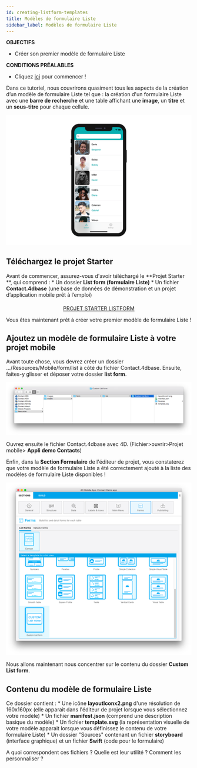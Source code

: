 ```yaml
---
id: creating-listform-templates
title: Modèles de formulaire Liste
sidebar_label: Modèles de formulaire Liste
---
```

<div class = "objectives"> 

**OBJECTIFS**

* Créer son premier modèle de formulaire Liste</div> <div class = "prerequisites"> 

**CONDITIONS PRÉALABLES**

* Cliquez [ici](prerequisites.html) pour commencer !</div> 

Dans ce tutoriel, nous couvrirons quasiment tous les aspects de la création d’un modèle de formulaire Liste tel que : la création d'un formulaire Liste avec une **barre de recherche** et une table affichant une **image**, un **titre** et un **sous-titre** pour chaque cellule.

![List form template final result](assets/custom-listform/custom-template-final-result.png)

## Téléchargez le projet Starter

Avant de commencer, assurez-vous d'avoir téléchargé le **Projet Starter **, qui comprend : * Un dossier **List form (formulaire Liste)** * Un fichier **Contact.4dbase** (une base de données de démonstration et un projet d’application mobile prêt à l’emploi)

<div style="text-align: center; margin-top: 20px">
  <p>
    

<a class="button"
href="../assets/custom-listform/CustomListFormStarterProject.zip">PROJET STARTER LISTFORM</a>

  </p>
</div>

Vous êtes maintenant prêt à créer votre premier modèle de formulaire Liste !

## Ajoutez un modèle de formulaire Liste à votre projet mobile

Avant toute chose, vous devrez créer un dossier .../Resources/Mobile/form/list à côté du fichier Contact.4dbase. Ensuite, faites-y glisser et déposer votre dossier **list form**.

![Mobile folder list form template](assets/custom-listform/mobile-folder-custom-template.png)

Ouvrez ensuite le fichier Contact.4dbase avec 4D. (Fichier>ouvrir>Projet mobile> **Appli demo Contacts**)

Enfin, dans la **Section Formulaire** de l'éditeur de projet, vous constaterez que votre modèle de formulaire Liste a été correctement ajouté à la liste des modèles de formulaire Liste disponibles !

![Forms section](assets/custom-listform/custom-listform-template.png)

Nous allons maintenant nous concentrer sur le contenu du dossier **Custom List form**.

## Contenu du modèle de formulaire Liste

Ce dossier contient : * Une icône **layoutIconx2.png** d'une résolution de 160x160px (elle apparait dans l'éditeur de projet lorsque vous sélectionnez votre modèle) * Un fichier **manifest.json** (comprend une description basique du modèle) * Un fichier **template.svg** (la représentation visuelle de votre modèle apparait lorsque vous définissez le contenu de votre formulaire Liste) * Un dossier "Sources" contenant un fichier **storyboard** (interface graphique) et un fichier **Swift** (code pour le formulaire)

A quoi correspondent ces fichiers ? Quelle est leur utilité ? Comment les personnaliser ?